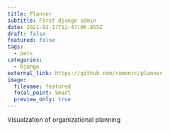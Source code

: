 ```yaml
---
title: Planner
subtitle: First django admin
date: 2021-02-17T12:47:06.855Z
draft: false
featured: false
tags:
  - pers
categories:
  - Django
external_link: https://github.com/ramonrc/planner
image:
  filename: featured
  focal_point: Smart
  preview_only: true
---
```

Visualzation of organizational planning
